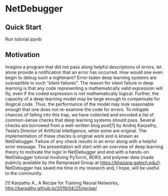 # NetDebugger

## Quick Start
Run tutorial.ipynb

## Motivation
Imagine a program that did not pass along helpful descriptions of errors, let alone provide a notification that an error has occurred. How would one even begin to debug such a nightmare? Error-laden deep learning systems are susceptible to such “silent failures”. The reason for silent failure in deep learning is that any code representing a mathematically valid expression will fly, even if the coded expression is not mathematically logical. Further, the capacity of a deep learning model may be large enough to compensate for illogical code. Thus, the performance of the model may look reasonable enough that one does not re-examine the code for errors. To mitigate chances of falling into this trap, we have collected and encoded a list of common-sense checks that deep learning systems should pass. Several checks are borrowed from a well-written blog post[1] by Andrej Karpathy, Tesla’s Director of Artificial Intelligence, while some are original. The implementation of these checks is original work and is known as NetDebugger. Failure of any check results in an error along with a helpful error message. The presentation will start with an overview of deep learning theory to motivate the logic in NetDebugger and end with a hands-on NetDebugger tutorial involving PyTorch, RDKit, and polymer data (made publicly available by the Ramprasad Group at https://khazana.gatech.edu/). NetDebugger has saved me time in my research and, I hope, will be useful to the community.

[1] Karpathy A., A Recipe for Training Neural Networks, http://karpathy.github.io/2019/04/25/recipe/
